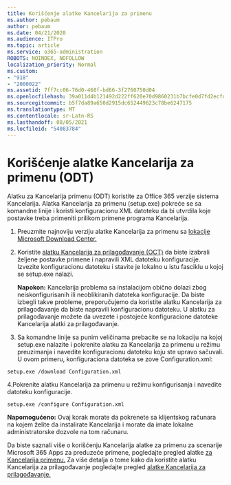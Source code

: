 ```yaml
---
title: Korišćenje alatke Kancelarija za primenu
ms.author: pebaum
author: pebaum
ms.date: 04/21/2020
ms.audience: ITPro
ms.topic: article
ms.service: o365-administration
ROBOTS: NOINDEX, NOFOLLOW
localization_priority: Normal
ms.custom:
- "918"
- "2000022"
ms.assetid: 7ff7cc06-76d0-468f-bd66-3f2760750d04
ms.openlocfilehash: 39a011d4b121492d222ff620e70d9860231b7bcfe0d7fd2ecfd93de1ef502f5f
ms.sourcegitcommit: b5f7da89a650d2915dc652449623c78be6247175
ms.translationtype: MT
ms.contentlocale: sr-Latn-RS
ms.lasthandoff: 08/05/2021
ms.locfileid: "54083784"
---
```

# <a name="using-the-office-deployment-tool-odt"></a>Korišćenje alatke Kancelarija za primenu (ODT)

Alatku za Kancelarija primenu (ODT) koristite za Office 365 verzije sistema Kancelarija. Alatka Kancelarija za primenu (setup.exe) pokreće se sa komandne linije i koristi konfiguracionu XML datoteku da bi utvrdila koje postavke treba primeniti prilikom primene programa Kancelarija.
  
1. Preuzmite najnoviju verziju alatke Kancelarija za primenu sa [lokacije Microsoft Download Center.](https://go.microsoft.com/fwlink/p/?LinkID=626065)

2. Koristite [alatku Kancelarija za prilagođavanje (OCT)](https://config.office.com) da biste izabrali željene postavke primene i napravili XML datoteku konfiguracije. Izvezite konfiguracionu datoteku i stavite je lokalno u istu fasciklu u kojoj se setup.exe nalazi.

    **Napokon:** Kancelarija problema sa instalacijom obično dolazi zbog neiskonfigurisanih ili neoblikiranih datoteka konfiguracije. Da biste izbegli takve probleme, preporučujemo da koristite alatku Kancelarija za prilagođavanje da biste napravili konfiguracionu datoteku. U alatku za prilagođavanje možete da uvezete i postojeće konfiguracione datoteke Kancelarija alatki za prilagođavanje.

3. Sa komandne linije sa punim veličinama prebacite se na lokaciju na kojoj setup.exe nalazite i pokrenite alatku za Kancelarija za primenu u režimu preuzimanja i navedite konfiguracionu datoteku koju ste upravo sačuvali. U ovom primeru, konfiguraciona datoteka se zove Configuration.xml:

```setup.exe /download Configuration.xml```

4.Pokrenite alatku Kancelarija za primenu u režimu konfigurisanja i navedite datoteku konfiguracije.

```setup.exe /configure Configuration.xml```

**Napomogućeno:** Ovaj korak morate da pokrenete sa klijentskog računara na kojem želite da instalirate Kancelarija i morate da imate lokalne administratorske dozvole na tom računaru.

Da biste saznali više o korišćenju Kancelarija alatke za primenu za scenarije Microsoft 365 Apps za preduzeće primene, pogledajte pregled alatke [za Kancelarija primenu.](https://docs.microsoft.com/deployoffice/overview-office-deployment-tool) Za više detalja o tome kako da koristite alatku Kancelarija za prilagođavanje pogledajte pregled [alatke Kancelarija za prilagođavanje.](https://docs.microsoft.com/DeployOffice/overview-of-the-office-customization-tool-for-click-to-run)
